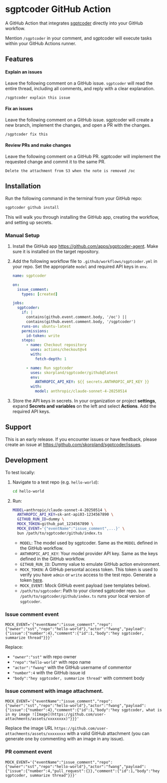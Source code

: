 # sgptcoder GitHub Action

A GitHub Action that integrates [sgptcoder](https://sgptcoder.ai) directly into your GitHub workflow.

Mention `/sgptcoder` in your comment, and sgptcoder will execute tasks within your GitHub Actions runner.

## Features

#### Explain an issues

Leave the following comment on a GitHub issue. `sgptcoder` will read the entire thread, including all comments, and reply with a clear explanation.

```
/sgptcoder explain this issue
```

#### Fix an issues

Leave the following comment on a GitHub issue. sgptcoder will create a new branch, implement the changes, and open a PR with the changes.

```
/sgptcoder fix this
```

#### Review PRs and make changes

Leave the following comment on a GitHub PR. sgptcoder will implement the requested change and commit it to the same PR.

```
Delete the attachment from S3 when the note is removed /oc
```

## Installation

Run the following command in the terminal from your GitHub repo:

```bash
sgptcoder github install
```

This will walk you through installing the GitHub app, creating the workflow, and setting up secrets.

### Manual Setup

1. Install the GitHub app https://github.com/apps/sgptcoder-agent. Make sure it is installed on the target repository.
2. Add the following workflow file to `.github/workflows/sgptcoder.yml` in your repo. Set the appropriate `model` and required API keys in `env`.

   ```yml
   name: sgptcoder

   on:
     issue_comment:
       types: [created]

   jobs:
     sgptcoder:
       if: |
         contains(github.event.comment.body, '/oc') ||
         contains(github.event.comment.body, '/sgptcoder')
       runs-on: ubuntu-latest
       permissions:
         id-token: write
       steps:
         - name: Checkout repository
           uses: actions/checkout@v4
           with:
             fetch-depth: 1

         - name: Run sgptcoder
           uses: skorpland/sgptcoder/github@latest
           env:
             ANTHROPIC_API_KEY: ${{ secrets.ANTHROPIC_API_KEY }}
           with:
             model: anthropic/claude-sonnet-4-20250514
   ```

3. Store the API keys in secrets. In your organization or project **settings**, expand **Secrets and variables** on the left and select **Actions**. Add the required API keys.

## Support

This is an early release. If you encounter issues or have feedback, please create an issue at https://github.com/skorpland/sgptcoder/issues.

## Development

To test locally:

1. Navigate to a test repo (e.g. `hello-world`):

   ```bash
   cd hello-world
   ```

2. Run:

   ```bash
   MODEL=anthropic/claude-sonnet-4-20250514 \
     ANTHROPIC_API_KEY=sk-ant-api03-1234567890 \
     GITHUB_RUN_ID=dummy \
     MOCK_TOKEN=github_pat_1234567890 \
     MOCK_EVENT='{"eventName":"issue_comment",...}' \
     bun /path/to/sgptcoder/github/index.ts
   ```

   - `MODEL`: The model used by sgptcoder. Same as the `MODEL` defined in the GitHub workflow.
   - `ANTHROPIC_API_KEY`: Your model provider API key. Same as the keys defined in the GitHub workflow.
   - `GITHUB_RUN_ID`: Dummy value to emulate GitHub action environment.
   - `MOCK_TOKEN`: A GitHub persontal access token. This token is used to verify you have `admin` or `write` access to the test repo. Generate a token [here](https://github.com/settings/personal-access-tokens).
   - `MOCK_EVENT`: Mock GitHub event payload (see templates below).
   - `/path/to/sgptcoder`: Path to your cloned sgptcoder repo. `bun /path/to/sgptcoder/github/index.ts` runs your local version of `sgptcoder`.

### Issue comment event

```
MOCK_EVENT='{"eventName":"issue_comment","repo":{"owner":"sst","repo":"hello-world"},"actor":"fwang","payload":{"issue":{"number":4},"comment":{"id":1,"body":"hey sgptcoder, summarize thread"}}}'
```

Replace:

- `"owner":"sst"` with repo owner
- `"repo":"hello-world"` with repo name
- `"actor":"fwang"` with the GitHub username of commentor
- `"number":4` with the GitHub issue id
- `"body":"hey sgptcoder, summarize thread"` with comment body

### Issue comment with image attachment.

```
MOCK_EVENT='{"eventName":"issue_comment","repo":{"owner":"sst","repo":"hello-world"},"actor":"fwang","payload":{"issue":{"number":4},"comment":{"id":1,"body":"hey sgptcoder, what is in my image ![Image](https://github.com/user-attachments/assets/xxxxxxxx)"}}}'
```

Replace the image URL `https://github.com/user-attachments/assets/xxxxxxxx` with a valid GitHub attachment (you can generate one by commenting with an image in any issue).

### PR comment event

```
MOCK_EVENT='{"eventName":"issue_comment","repo":{"owner":"sst","repo":"hello-world"},"actor":"fwang","payload":{"issue":{"number":4,"pull_request":{}},"comment":{"id":1,"body":"hey sgptcoder, summarize thread"}}}'
```
